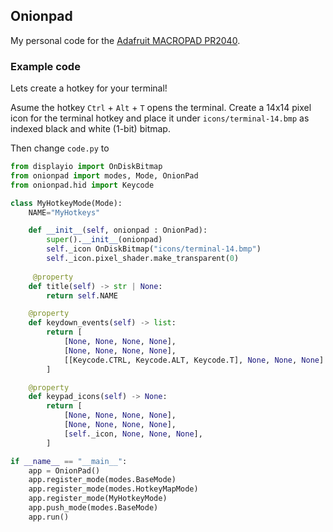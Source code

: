 ## Onionpad

My personal code for the [Adafruit MACROPAD PR2040][adafruit_macropad].

### Example code

Lets create a hotkey for your terminal!

Asume the hotkey `Ctrl` + `Alt` + `T` opens the terminal.
Create a 14x14 pixel icon for the terminal hotkey and place it
under `icons/terminal-14.bmp` as indexed black and white (1-bit) bitmap.

Then change `code.py` to

```python
from displayio import OnDiskBitmap
from onionpad import modes, Mode, OnionPad
from onionpad.hid import Keycode

class MyHotkeyMode(Mode):
    NAME="MyHotkeys"

    def __init__(self, onionpad : OnionPad):
        super().__init__(onionpad)
        self._icon OnDiskBitmap("icons/terminal-14.bmp")
        self._icon.pixel_shader.make_transparent(0)
    
     @property
    def title(self) -> str | None:
        return self.NAME

    @property
    def keydown_events(self) -> list:
        return [
            [None, None, None, None],
            [None, None, None, None],
            [[Keycode.CTRL, Keycode.ALT, Keycode.T], None, None, None]
        ]

    @property
    def keypad_icons(self) -> None:
        return [
            [None, None, None, None],
            [None, None, None, None],
            [self._icon, None, None, None],
        ]

if __name__ == "__main__":
    app = OnionPad()
    app.register_mode(modes.BaseMode)
    app.register_mode(modes.HotkeyMapMode)
    app.register_mode(MyHotkeyMode)
    app.push_mode(modes.BaseMode)
    app.run()
```

  [adafruit_macropad]: https://www.adafruit.com/product/5100
